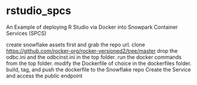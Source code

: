 # rstudio_spcs
An Example of deploying R Studio via Docker into Snowpark Container Services (SPCS)

create snowflake assets first and grab the repo url.
clone https://github.com/rocker-org/rocker-versioned2/tree/master
drop the odbc.ini and the odbcinst.ini in the top folder.
run the docker commands from the top folder.
modify the Dockerfile of choice in the dockerfiles folder.
build, tag, and push the dockerfile to the Snowflake repo
Create the Service and access the public endpoint
